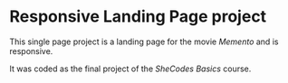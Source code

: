# Responsive Landing Page project
This single page project is a landing page for the movie *Memento* and is responsive. 

It was coded as the final project of the *SheCodes Basics* course. 
